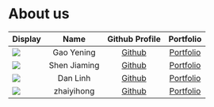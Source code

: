 # About us

Display |     Name     |                  Github Profile                   |                   Portfolio                    
--------|:------------:|:-------------------------------------------------:|:----------------------------------------------:
![](https://via.placeholder.com/100.png?text=Photo)    |  Gao Yening  |        [Github](https://github.com/Gao327)        |        [Portfolio](./team/gao327.md)        
![](https://via.placeholder.com/100.png?text=Photo) | Shen Jiaming |       [Github](https://github.com/Oshen27)        |       [Portfolio](./team/oshen27.md)        
![](https://via.placeholder.com/100.png?text=Photo) |   Dan Linh   | [Github](https://github.com/DanLinhHuynh-Niwashi) | [Portfolio](./team/danlinhhuynh-niwashi.md) 
![](https://via.placeholder.com/100.png?text=Photo) |  zhaiyihong  |      [Github](https://github.com/YukeeHong)       |      [Portfolio](./team/yukeehong.md)       


